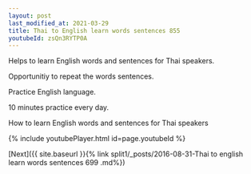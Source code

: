 ```yaml
---
layout: post
last_modified_at: 2021-03-29
title: Thai to English learn words sentences 855 
youtubeId: zsQn3RYTP0A
---
```

 
 
Helps to learn English words and sentences for Thai speakers.

Opportunitiy to repeat the words sentences. 

Practice English language. 
 
10 minutes practice every day. 
 
How to learn English words and sentences for Thai speakers 
 
{% include youtubePlayer.html id=page.youtubeId %}
 
 
[Next]({{ site.baseurl }}{% link  split1/_posts/2016-08-31-Thai to english learn words sentences 699 .md%})
 
